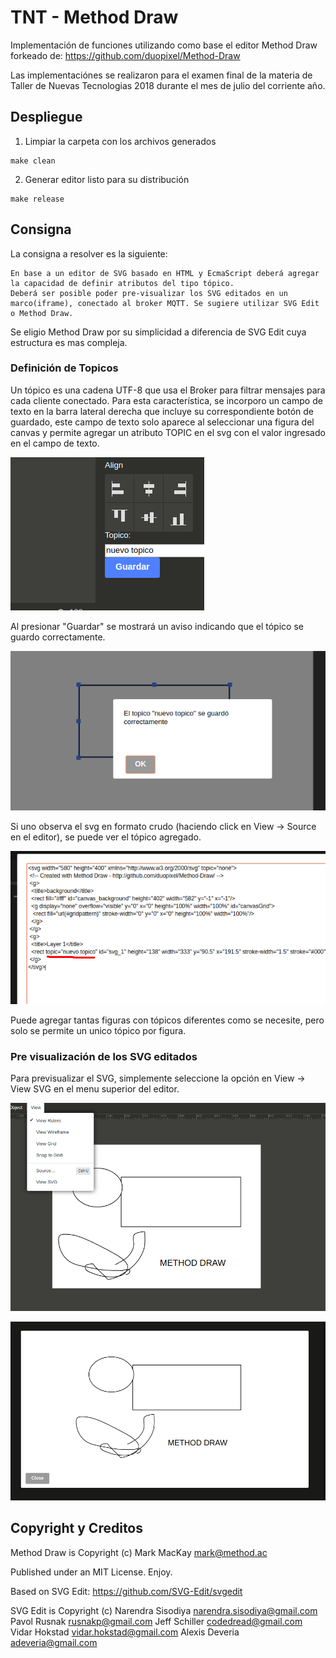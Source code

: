 # TNT - Method Draw

Implementación de funciones utilizando como base el editor Method Draw forkeado de: 
https://github.com/duopixel/Method-Draw


Las implementaciónes se realizaron para el examen final de la materia de Taller de Nuevas Tecnologias 2018 durante el mes de julio del corriente año.


## Despliegue

1. Limpiar la carpeta con los archivos generados

```
make clean
```

2. Generar editor listo para su distribución

```
make release
```

## Consigna

La consigna a resolver es la siguiente:

```
En base a un editor de SVG basado en HTML y EcmaScript deberá agregar la capacidad de definir atributos del tipo tópico.
Deberá ser posible poder pre-visualizar los SVG editados en un marco(iframe), conectado al broker MQTT. Se sugiere utilizar SVG Edit o Method Draw.
```

Se eligio Method Draw por su simplicidad a diferencia de SVG Edit cuya estructura es mas compleja.

### Definición de Topicos

Un tópico es una cadena UTF-8 que usa el Broker para filtrar mensajes para cada cliente conectado.
Para esta característica, se incorporo un campo de texto en la barra lateral derecha que incluye su correspondiente botón de guardado, este campo de texto solo aparece al seleccionar una figura del canvas y permite agregar un atributo TOPIC en el svg con el valor ingresado en el campo de texto.

![](./images/campo-topico.png)


Al presionar "Guardar" se mostrará un aviso indicando que el tópico se guardo correctamente.


![](./images/guardar.png)


Si uno observa el svg en formato crudo (haciendo click en View -> Source en el editor), se puede ver el tópico agregado.

![](./images/fuente.png)

Puede agregar tantas figuras con tópicos diferentes como se necesite, pero solo se permite un unico tópico por figura.


### Pre visualización de los SVG editados

Para previsualizar el SVG, simplemente seleccione la opción en View -> View SVG en el menu superior del editor.

![](./images/menu-ver-svg.png)


![](./images/svg-modal.png)


## Copyright y Creditos

Method Draw is Copyright (c)
Mark MacKay mark@method.ac

Published under an MIT License. Enjoy.

Based on SVG Edit:
https://github.com/SVG-Edit/svgedit

SVG Edit is Copyright (c)
Narendra Sisodiya <narendra.sisodiya@gmail.com>
Pavol Rusnak <rusnakp@gmail.com>
Jeff Schiller <codedread@gmail.com>
Vidar Hokstad <vidar.hokstad@gmail.com>
Alexis Deveria <adeveria@gmail.com>